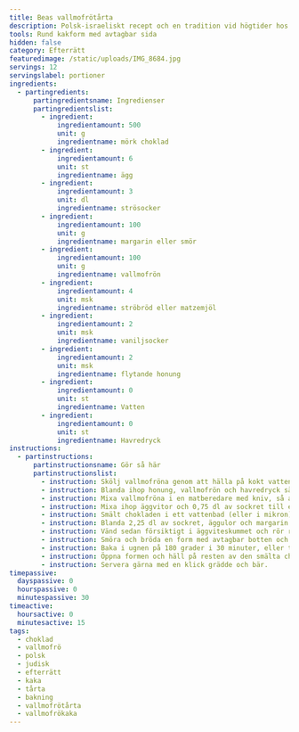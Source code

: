 ```yaml
---
title: Beas vallmofrötårta
description: Polsk-israeliskt recept och en tradition vid högtider hos Sommerfelds
tools: Rund kakform med avtagbar sida
hidden: false
category: Efterrätt
featuredimage: /static/uploads/IMG_8684.jpg
servings: 12
servingslabel: portioner
ingredients:
  - partingredients:
      partingredientsname: Ingredienser
      partingredientslist:
        - ingredient:
            ingredientamount: 500
            unit: g
            ingredientname: mörk choklad
        - ingredient:
            ingredientamount: 6
            unit: st
            ingredientname: ägg
        - ingredient:
            ingredientamount: 3
            unit: dl
            ingredientname: strösocker
        - ingredient:
            ingredientamount: 100
            unit: g
            ingredientname: margarin eller smör
        - ingredient:
            ingredientamount: 100
            unit: g
            ingredientname: vallmofrön
        - ingredient:
            ingredientamount: 4
            unit: msk
            ingredientname: ströbröd eller matzemjöl
        - ingredient:
            ingredientamount: 2
            unit: msk
            ingredientname: vaniljsocker
        - ingredient:
            ingredientamount: 2
            unit: msk
            ingredientname: flytande honung
        - ingredient:
            ingredientamount: 0
            unit: st
            ingredientname: Vatten
        - ingredient:
            ingredientamount: 0
            unit: st
            ingredientname: Havredryck
instructions:
  - partinstructions:
      partinstructionsname: Gör så här
      partinstructionslist:
        - instruction: Skölj vallmofröna genom att hälla på kokt vatten. Rör runt och plocka sedan bort skräpet som flyter upp till ytan.
        - instruction: Blanda ihop honung, vallmofrön och havredryck så att det täcker vallmofröna i en kastrull och låt det puttra tills all vätska har kokat in och blandningen är en smet. Låt svalna.
        - instruction: Mixa vallmofröna i en matberedare med kniv, så att de går sönder lite och ställ åt sidan.
        - instruction: Mixa ihop äggvitor och 0,75 dl av sockret till ett hårt vitt skum. Lägg sedan över skummet i en annan bunke och ställ åt sidan.
        - instruction: Smält chokladen i ett vattenbad (eller i mikron).
        - instruction: Blanda 2,25 dl av sockret, äggulor och margarin (kan smältas innan för att lättare mixas) i matberedaren. Tillsätt sedan hälften av chokladen, vallmofröna, ströbröd och vaniljsocker. Fortsätt blanda till en slät smet.
        - instruction: Vänd sedan försiktigt i äggviteskummet och rör runt för hand, tills äggvitan och smeten blandat sig ordentligt.
        - instruction: Smöra och bröda en form med avtagbar botten och fyll den med smeten.
        - instruction: Baka i ugnen på 180 grader i 30 minuter, eller tills kakan fortfarande är lite "kladdig" i mitten. Låt sedan svalna.
        - instruction: Öppna formen och häll på resten av den smälta chokladen på toppen av kakan och så att chokladen täcker sidorna (använd en slickepott).
        - instruction: Servera gärna med en klick grädde och bär.
timepassive:
  dayspassive: 0
  hourspassive: 0
  minutespassive: 30
timeactive:
  hoursactive: 0
  minutesactive: 15
tags:
  - choklad
  - vallmofrö
  - polsk
  - judisk
  - efterrätt
  - kaka
  - tårta
  - bakning
  - vallmofrötårta
  - vallmofrökaka
---
```

